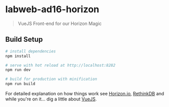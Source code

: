 # labweb-ad16-horizon

> VueJS Front-end for our Horizon Magic

## Build Setup

``` bash
# install dependencies
npm install

# serve with hot reload at http://localhost:8282
npm run dev

# build for production with minification
npm run build
```

For detailed explanation on how things work see [Horizon.io](http://horizon.io/docs/getting-started/), [RethinkDB](https://rethinkdb.com/api/javascript/) and while you're on it... dig a little about [VueJS](http://rc.vuejs.org/guide/). 
